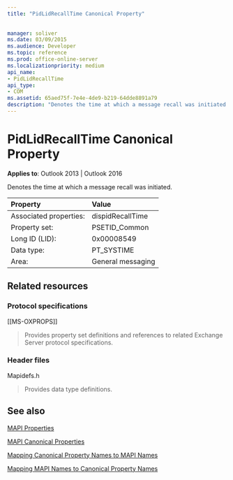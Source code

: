 ```yaml
---
title: "PidLidRecallTime Canonical Property"
 
 
manager: soliver
ms.date: 03/09/2015
ms.audience: Developer
ms.topic: reference
ms.prod: office-online-server
ms.localizationpriority: medium
api_name:
- PidLidRecallTime
api_type:
- COM
ms.assetid: 65aed75f-7e4e-4de9-b219-64dde8891a79
description: "Denotes the time at which a message recall was initiated."
---
```


# PidLidRecallTime Canonical Property

  
  
**Applies to**: Outlook 2013 | Outlook 2016 
  
Denotes the time at which a message recall was initiated.
  
|Property |Value |
|:-----|:-----|
|Associated properties:  <br/> |dispidRecallTime  <br/> |
|Property set:  <br/> |PSETID_Common  <br/> |
|Long ID (LID):  <br/> |0x00008549  <br/> |
|Data type:  <br/> |PT_SYSTIME  <br/> |
|Area:  <br/> |General messaging  <br/> |
   
## Related resources

### Protocol specifications

[[MS-OXPROPS]] 
  
> Provides property set definitions and references to related Exchange Server protocol specifications.
    
### Header files

Mapidefs.h
  
> Provides data type definitions.
    
## See also



[MAPI Properties](mapi-properties.md)
  
[MAPI Canonical Properties](mapi-canonical-properties.md)
  
[Mapping Canonical Property Names to MAPI Names](mapping-canonical-property-names-to-mapi-names.md)
  
[Mapping MAPI Names to Canonical Property Names](mapping-mapi-names-to-canonical-property-names.md)

